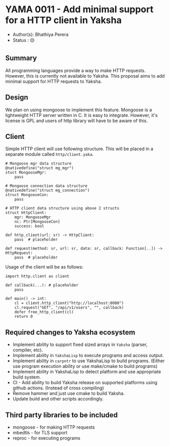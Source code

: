 # YAMA 0011 - Add minimal support for a HTTP client in Yaksha

- Author(s): Bhathiya Perera
- Status   : 🟡

## Summary
All programming languages provide a way to make HTTP requests. However, this is currently not available to Yaksha. This proposal aims to add minimal support for HTTP requests to Yaksha.

## Design

We plan on using mongoose to implement this feature. Mongoose is a lightweight HTTP server written in C. It is easy to integrate. However, it's license is GPL and users of http library will have to be aware of this.

## Client

Simple HTTP client will use following structure. This will be placed in a separate module called `http/client.yaka`.


```Yaksha
# Mongoose mgr data structure
@nativedefine("struct mg_mgr")
stuct MongooseMgr:
    pass

# Mongoose connection data structure
@nativedefine("struct mg_connection")
struct MongooseCon:
    pass

# HTTP client data structure using above 2 structs
struct HttpClient:
    mgr: MongooseMgr
    nc: Ptr[MongooseCon]
    success: bool

def http_client(url: sr) -> HttpClient:
    pass  # placeholder

def request(method: sr, url: sr, data: sr, callback: Function[..]) -> HttpRequest:
    pass  # placeholder
```

Usage of the client will be as follows:

```Yaksha
import http.client as client

def callback(...): # placeholder
    pass

def main() -> int:
    cl = client.http_client("http://localhost:8080")
    cl.request("GET", "/api/v1/users", "", callback)
    defer free_http_client(cl)
    return 0
```

## Required changes to Yaksha ecosystem

* Implement ability to support fixed sized arrays in `Yaksha` (parser, compiler, etc). 
* Implement ability in `YakshaLisp` to execute programs and access output.
* Implement ability in `carpntr` to use YakshaLisp to build programs. (Either use program execution ability or use make/cmake to build programs)
* Implement ability in YakshaLisp to detect platform and use appropriate build system.
* CI - Add ability to build Yaksha release on supported platforms using github actions. (Instead of cross compiling)
* Remove hammer and just use cmake to build Yaksha.
* Update build and other scripts accordingly.

## Third party libraries to be included
* mongoose - for making HTTP requests
* mbedtls - for TLS support
* reproc - for executing programs
